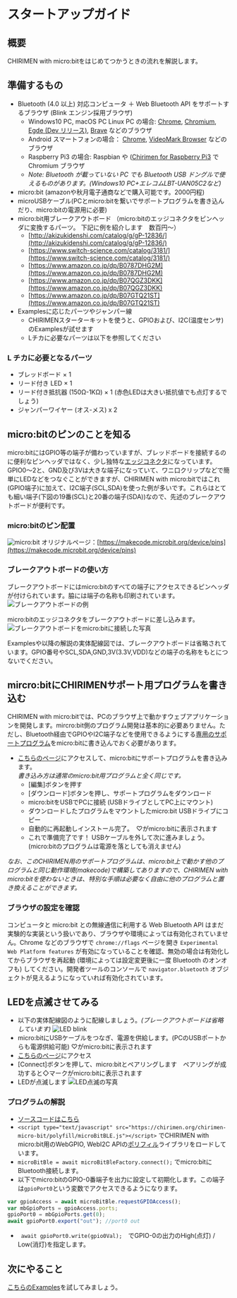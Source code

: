 # スタートアップガイド
 
## 概要
CHIRIMEN with micro:bitをはじめてつかうときの流れを解説します。

## 準備するもの
- Bluetooth (4.0 以上) 対応コンピュータ ＋ Web Bluetooth API をサポートするブラウザ (Blink エンジン採用ブラウザ)
   - Windows10 PC, macOS PC Linux PC の場合: [Chrome](https://www.google.com/intl/ja/chrome/), [Chromium](https://www.chromium.org/getting-involved/download-chromium), [Egde (Dev リリース)](https://www.microsoftedgeinsider.com), [Brave](https://brave.com/ja/) などのブラウザ
   - Android スマートフォンの場合： [Chrome](https://play.google.com/store/apps/details?id=com.android.chrome), [VideoMark Browser](https://play.google.com/store/apps/details?id=org.webdino.videomarkbrowser) などのブラウザ
   - Raspberry Pi3 の場合: Raspbian や ([Chirimen for Raspberry Pi3](https://tutorial.chirimen.org/raspi3/ja/sdcard) で Chromium ブラウザ
   - *Note: Bluetooth が載っていない PC でも Bluetooth USB ドングルで使えるものがあります。(Windows10 PC+エレコムLBT-UAN05C2など)*
- micro:bit (amazonや秋月電子通商などで購入可能です。2000円程)
- microUSBケーブル(PCとmicro:bitを繋いでサポートプログラムを書き込んだり、micro:bitの電源用に必要)
- micro:bit用ブレークアウトボード （micro:bitのエッジコネクタをピンヘッダに変換するパーツ。 下記に例を紹介します　数百円～）
   - [http://akizukidenshi.com/catalog/g/gP-12836/](http://akizukidenshi.com/catalog/g/gP-12836/)
   - [https://www.switch-science.com/catalog/3181/](https://www.switch-science.com/catalog/3181/)
   - [https://www.amazon.co.jp/dp/B0787DHG2M](https://www.amazon.co.jp/dp/B0787DHG2M)
   - [https://www.amazon.co.jp/dp/B07QGZ3DKK](https://www.amazon.co.jp/dp/B07QGZ3DKK)
   - [https://www.amazon.co.jp/dp/B07GTQ21ST](https://www.amazon.co.jp/dp/B07GTQ21ST)
- Examplesに応じたパーツやジャンパー線
   - CHIRIMENスターターキットを使うと、GPIOおよび、I2C(温度センサ)のExamplesが試せます
   - Lチカに必要なパーツは以下を参照してください

### L チカに必要となるパーツ
- ブレッドボード × 1
- リード付き LED × 1
- リード付き抵抗器 (150Ω-1KΩ) × 1 (赤色LEDは大きい抵抗値でも点灯するでしょう)
- ジャンパーワイヤー (オス-メス) x 2

## micro:bitのピンのことを知る
micro:bitにはGPIO等の端子が備わっていますが、ブレッドボードを接続するのに便利なピンヘッダではなく、少し独特な[エッジコネクタ](https://ja.wikipedia.org/wiki/%E3%82%A8%E3%83%83%E3%82%B8%E3%83%BB%E3%82%B3%E3%83%8D%E3%82%AF%E3%82%BF)になっています。GPIO0～2と、GND及び3Vは大きな端子になっていて、ワニ口クリップなどで簡単にLEDなどをつなぐことができますが、CHIRIMEN with micro:bitではこれ(GPIO端子)に加えて、I2C端子(SCL,SDA)を使った例が多いです。これらはとても細い端子(下図の19番(SCL)と20番の端子(SDA))なので、先述のブレークアウトボードが便利です。

### micro:bitのピン配置
![micro:bit](https://pxt.azureedge.net/blob/64c6ccff8e3ee82c4224874e5cacc9d0d5c60132/static/mb/device/pins-0.png) 
オリジナルページ：[https://makecode.microbit.org/device/pins](https://makecode.microbit.org/device/pins)

### ブレークアウトボードの使い方
ブレークアウトボードにはmicro:bitのすべての端子にアクセスできるピンヘッダが付けられています。脇には端子の名称も印刷されています。
![ブレークアウトボードの例](../imgs/MBBO.JPG)

micro:bitのエッジコネクタをブレークアウトボードに差し込みます。
![ブレークアウトボードをmicro:bitに接続した写真](../imgs/MBBOD.JPG)

Examplesや以降の解説の実体配線図では、ブレークアウトボードは省略されています。GPIO番号やSCL,SDA,GND,3V(3.3V,VDD)などの端子の名称をもとにつないでください。

## mircro:bitにCHIRIMENサポート用プログラムを書き込む
CHIRIMEN with micro:bitでは、PCのブラウザ上で動かすウェブアプリケーションを開発します。mircro:bit側のプログラム開発は基本的に必要ありません。ただし、Bluetooth経由でGPIOやI2C端子などを使用できるようにする<a href="link2original.html#https://makecode.microbit.org/_DEy9fTMpreEu" target="_blank">専用のサポートプログラム</a>をmicro:bitに書き込んでおく必要があります。

- <a href="link2original.html#https://makecode.microbit.org/_DEy9fTMpreEu" target="_blank">こちらのページ</a>にアクセスして、micro:bitにサポートプログラムを書き込みます。<br>
*書き込み方は通常のmicro:bit用プログラムと全く同じです。*
   - [編集]ボタンを押す
   - [ダウンロード]ボタンを押し、サポートプログラムをダウンロード
   - micro:bitをUSBでPCに接続 (USBドライブとしてPC上にマウント)
   - ダウンロードしたプログラムをマウントしたmicro:bit USBドライブにコピー
   - 自動的に再起動しインストール完了。　♡がmicro:bitに表示されます
   - これで準備完了です！ USBケーブルを外して次に進みましょう。(micro:bitのプログラムは電源を落としても消えません)

*なお、このCHIRIMEN用のサポートプログラムは、micro:bit上で動かす他のプログラムと同じ動作環境(makecode)で構築してありますので、CHIRIMEN with micro:bitを使わないときは、特別な手順は必要なく自由に他のプログラムと置き換えることができます。*

### ブラウザの設定を確認

コンピュータと micro:bit との無線通信に利用する Web Bluetooth API はまだ実験的な実装という扱いであり、ブラウザや環境によっては有効化されていません。Chrome などのブラウザで `chrome://flags` ページを開き `Experimental Web Platform features` が有効になっていることを確認、無効の場合は有効化してからブラウザを再起動 (環境によっては設定変更後に一度 Bluetooth のオンオフも) してください。開発者ツールのコンソールで `navigator.bluetooth` オブジェクトが見えるようになっていれば有効化されています。

## LEDを点滅させてみる
- 以下の実体配線図のように配線しましょう。*(ブレークアウトボードは省略しています)*
![LED blink](../imgs/CMMB_GPIO_example1.png)
- micro:bitにUSBケーブルをつなぎ、電源を供給します。(PCのUSBポートからも電源供給可能) ♡がmicro:bitに表示されます
- <a href="../examples/GPIO1.html" target="_blank">こちらのページ</a>にアクセス
- [Connect]ボタンを押して、micro:bitとペアリングします　ペアリングが成功すると◇マークがmicro:bitに表示されます
- LEDが点滅します
![LED点滅の写真](../imgs/MBHR.JPG)

### プログラムの解説
- [ソースコードはこちら](https://github.com/chirimen-oh/chirimen-micro-bit/blob/master/examples/GPIO1.html)
- ```<script type="text/javascript" src="https://chirimen.org/chirimen-micro-bit/polyfill/microBitBLE.js"></script>``` でCHIRIMEN with micro:bit用のWebGPIO, WebI2C APIの[ポリフィル](https://developer.mozilla.org/ja/docs/Glossary/Polyfill)ライブラリをロードしています。
- ```microBitBle = await microBitBleFactory.connect();``` でmicro:bitにBluetooth接続します。
- 以下でmicro:bitのGPIO-0番端子を出力に設定して初期化します。この端子は```gpioPort0```という変数でアクセスできるようになります。
```javascript
var gpioAccess = await microBitBle.requestGPIOAccess();
var mbGpioPorts = gpioAccess.ports;
gpioPort0 = mbGpioPorts.get(0);
await gpioPort0.export("out"); //port0 out
```
- ``` await gpioPort0.write(gpio0Val);```　でGPIO-0の出力のHigh(点灯) / Low(消灯)を指定します。

## 次にやること
[こちらのExamples](../examples/)を試してみましょう。
